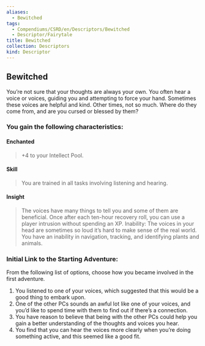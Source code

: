 ```yaml
---
aliases:
  - Bewitched
tags:
  - Compendiums/CSRD/en/Descriptors/Bewitched
  - Descriptor/Fairytale
title: Bewitched
collection: Descriptors
kind: Descriptor
---
```

## Bewitched  
You’re not sure that your thoughts are always your own. You often hear a voice or voices, guiding you and attempting to force your hand. Sometimes these voices are helpful and kind. Other times, not so much. Where do they come from, and are you cursed or blessed by them?
### You gain the following characteristics:
#### Enchanted
>+4 to your Intellect Pool.
#### Skill 
>You are trained in all tasks involving listening and hearing.
#### Insight
>The voices have many things to tell you and some of them are beneficial. Once after each ten-hour recovery roll, you can use a player intrusion without spending an XP.
Inability: The voices in your head are sometimes so loud it’s hard to make sense of the real world. You have an inability in navigation, tracking, and identifying plants and animals.
### Initial Link to the Starting Adventure:
From the following list of options, choose how you became involved in the first adventure.
1. You listened to one of your voices, which suggested that this would be a good thing to embark upon.
2. One of the other PCs sounds an awful lot like one of your voices, and you’d like to spend time with them to find out if there’s a connection.
3. You have reason to believe that being with the other PCs could help you gain a better understanding of the thoughts and voices you hear.
4. You find that you can hear the voices more clearly when you’re doing something active, and this seemed like a good fit.

